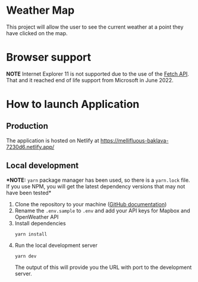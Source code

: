 # Weather Map

This project will allow the user to see the current weather at a point they have clicked on the map.

# Browser support

**NOTE** Internet Explorer 11 is not supported due to the use of the [Fetch API](https://developer.mozilla.org/en-US/docs/Web/API/Fetch_API). That and it reached end of life support from Microsoft in June 2022.

# How to launch Application

## Production

The application is hosted on Netlify at https://mellifluous-baklava-7230d6.netlify.app/

## Local development

**\*NOTE:** `yarn` package manager has been used, so there is a `yarn.lock` file. If you use NPM, you will get the latest dependency versions that may not have been tested\*

1. Clone the repository to your machine ([GitHub documentation](https://docs.github.com/en/repositories/creating-and-managing-repositories/cloning-a-repository))
1. Rename the `.env.sample` to `.env` and add your API keys for Mapbox and OpenWeather API
1. Install dependencies
   ```
   yarn install
   ```
1. Run the local development server
   ```
   yarn dev
   ```
   The output of this will provide you the URL with port to the development server.
